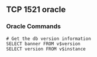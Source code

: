 ## TCP 1521 oracle

### Oracle Commands
```
# Get the db version information
SELECT banner FROM v$version
SELECT version FROM v$instance
```
